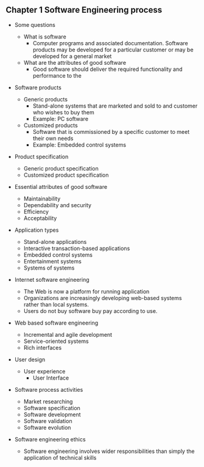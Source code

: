 ## Chapter 1 Software Engineering process

- Some questions

  - What is software
    - Computer programs and associated documentation. Software products may be
      developed for a particular customer or may be developed for a general
      market
  - What are the attributes of good software
    - Good software should deliver the required functionality and performance to
      the

- Software products

  - Generic products
    - Stand-alone systems that are marketed and sold to and customer who wishes
      to buy them
    - Example: PC software
  - Customized products
    - Software that is commissioned by a specific customer to meet their own
      needs
    - Example: Embedded control systems

- Product specification

  - Generic product specification
  - Customized product specification

- Essential attributes of good software

  - Maintainability
  - Dependability and security
  - Efficiency
  - Acceptability

- Application types

  - Stand-alone applications
  - Interactive transaction-based applications
  - Embedded control systems
  - Entertainment systems
  - Systems of systems

- Internet software engineering

  - The Web is now a platform for running application
  - Organizations are increasingly developing web-based systems rather than
    local systems.
  - Users do not buy software buy pay according to use.

- Web based software engineering

  - Incremental and agile development
  - Service-oriented systems
  - Rich interfaces

- User design

  - User experience
    - User Interface

- Software process activities

  - Market researching
  - Software specification
  - Software development
  - Software validation
  - Software evolution

- Software engineering ethics
  - Software engineering involves wider responsibilities than simply the
    application of technical skills
